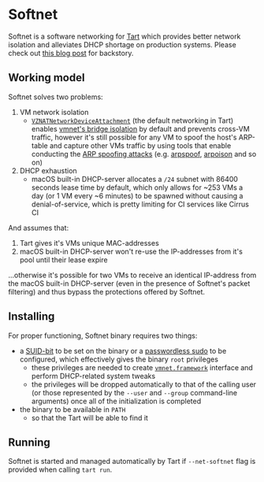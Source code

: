# Softnet

Softnet is a software networking for [Tart](https://github.com/cirruslabs/tart) which provides better network isolation and alleviates DHCP shortage on production systems.
Please check out [this blog post](https://cirrus-ci.org/blog/2022/07/07/isolating-network-between-tarts-macos-virtual-machines/) for backstory.

## Working model

Softnet solves two problems:

1. VM network isolation
    * [`VZNATNetworkDeviceAttachment`](https://developer.apple.com/documentation/virtualization/vznatnetworkdeviceattachment) (the default networking in Tart) enables [vmnet's bridge isolation](https://developer.apple.com/documentation/vmnet/vmnet_enable_isolation_key) by default and prevents cross-VM traffic, however it's still possible for any VM to spoof the host's ARP-table and capture other VMs traffic by using tools that enable conducting the [ARP spoofing attacks](https://en.wikipedia.org/wiki/ARP_spoofing) (e.g. [arpspoof](https://www.monkey.org/~dugsong/dsniff/), [arpoison](http://www.arpoison.net/) and so on)
2. DHCP exhaustion
    * macOS built-in DHCP-server allocates a `/24` subnet with 86400 seconds lease time by default, which only allows for ~253 VMs a day (or 1 VM every ~6 minutes) to be spawned without causing a denial-of-service, which is pretty limiting for CI services like Cirrus CI

And assumes that:

1. Tart gives it's VMs unique MAC-addresses
2. macOS built-in DHCP-server won't re-use the IP-addresses from it's pool until their lease expire

...otherwise it's possible for two VMs to receive an identical IP-address from the macOS built-in DHCP-server (even in the presence of Softnet's packet filtering) and thus bypass the protections offered by Softnet.

## Installing

For proper functioning, Softnet binary requires two things:

* a [SUID-bit](https://en.wikipedia.org/wiki/Setuid#SUID) to be set on the binary or a [passwordless sudo](https://serverfault.com/questions/160581/how-to-setup-passwordless-sudo-on-linux) to be configured, which effectively gives the binary `root` privileges
  * these privileges are needed to create [`vmnet.framework`](https://developer.apple.com/documentation/vmnet) interface and perform DHCP-related system tweaks
  * the privileges will be dropped automatically to that of the calling user (or those represented by the `--user` and `--group` command-line arguments) once all of the initialization is completed
* the binary to be available in `PATH`
  * so that the Tart will be able to find it

## Running

Softnet is started and managed automatically by Tart if `--net-softnet` flag is provided when calling `tart run`.
